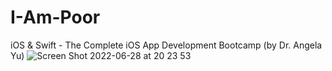 # I-Am-Poor
iOS &amp; Swift - The Complete iOS App Development Bootcamp (by Dr. Angela Yu)
![Screen Shot 2022-06-28 at 20 23 53](https://user-images.githubusercontent.com/91811325/176244749-32524550-c6fc-4af4-84be-5dd47f9d05b9.png)
